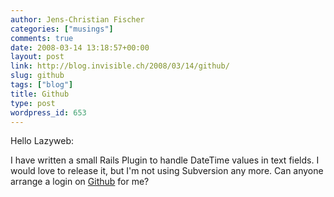 ```yaml
---
author: Jens-Christian Fischer
categories: ["musings"]
comments: true
date: 2008-03-14 13:18:57+00:00
layout: post
link: http://blog.invisible.ch/2008/03/14/github/
slug: github
tags: ["blog"]
title: Github
type: post
wordpress_id: 653
---
```


Hello Lazyweb:

I have written a small Rails Plugin to handle DateTime values in text fields. I would love to release it, but I'm not using Subversion any more. Can anyone arrange a login on [Github][1] for me?

[1]: http://github.com
